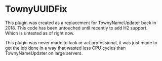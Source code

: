 # TownyUUIDFix

This plugin was created as a replacement for TownyNameUpdater back in 2018. This code has been untouched until recently to add H2 support. Which is untested as of right now.

This plugin was never made to look or act professional, it was just made to get the job done in a way that wasted less CPU cycles than TownyNameUpdater on large servers.
